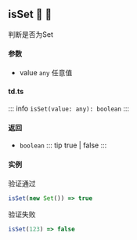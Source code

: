 ## isSet :tada: :100: 
判断是否为Set
#### 参数 
- value `any` 任意值
 
#### td.ts
::: info
`isSet(value: any): boolean`
:::
#### 返回 
- `boolean` 
::: tip
true | false
:::
#### 实例 
验证通过


```ts
isSet(new Set()) => true
```
验证失败


```ts
isSet(123) => false
```
